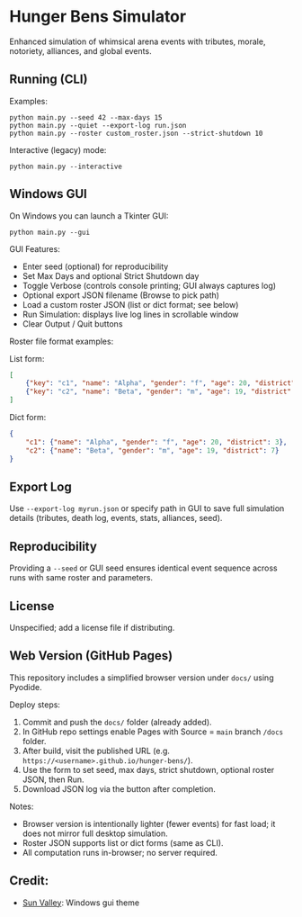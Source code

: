 # Hunger Bens Simulator

Enhanced simulation of whimsical arena events with tributes, morale, notoriety, alliances, and global events.

## Running (CLI)
Examples:

```
python main.py --seed 42 --max-days 15
python main.py --quiet --export-log run.json
python main.py --roster custom_roster.json --strict-shutdown 10
```

Interactive (legacy) mode:

```
python main.py --interactive
```

## Windows GUI
On Windows you can launch a Tkinter GUI:

```
python main.py --gui
```

GUI Features:
- Enter seed (optional) for reproducibility
- Set Max Days and optional Strict Shutdown day
- Toggle Verbose (controls console printing; GUI always captures log)
- Optional export JSON filename (Browse to pick path)
- Load a custom roster JSON (list or dict format; see below)
- Run Simulation: displays live log lines in scrollable window
- Clear Output / Quit buttons

Roster file format examples:

List form:
```json
[
	{"key": "c1", "name": "Alpha", "gender": "f", "age": 20, "district": 3},
	{"key": "c2", "name": "Beta", "gender": "m", "age": 19, "district": 7}
]
```

Dict form:
```json
{
	"c1": {"name": "Alpha", "gender": "f", "age": 20, "district": 3},
	"c2": {"name": "Beta", "gender": "m", "age": 19, "district": 7}
}
```

## Export Log
Use `--export-log myrun.json` or specify path in GUI to save full simulation details (tributes, death log, events, stats, alliances, seed).

## Reproducibility
Providing a `--seed` or GUI seed ensures identical event sequence across runs with same roster and parameters.

## License
Unspecified; add a license file if distributing.

## Web Version (GitHub Pages)
This repository includes a simplified browser version under `docs/` using Pyodide.

Deploy steps:
1. Commit and push the `docs/` folder (already added).
2. In GitHub repo settings enable Pages with Source = `main` branch `/docs` folder.
3. After build, visit the published URL (e.g. `https://<username>.github.io/hunger-bens/`).
4. Use the form to set seed, max days, strict shutdown, optional roster JSON, then Run.
5. Download JSON log via the button after completion.

Notes:
- Browser version is intentionally lighter (fewer events) for fast load; it does not mirror full desktop simulation.
- Roster JSON supports list or dict forms (same as CLI).
- All computation runs in-browser; no server required.

## Credit:

- [Sun Valley](https://github.com/rdbende/Sun-Valley-ttk-theme): Windows gui theme
